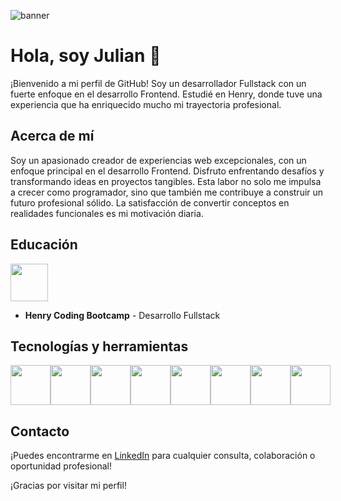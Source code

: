 ![banner](https://semidotinfotech.com/web/images/frontend_banner.jpg)

# Hola, soy Julian 👋

¡Bienvenido a mi perfil de GitHub! Soy un desarrollador Fullstack con un fuerte enfoque en el desarrollo Frontend. Estudié en Henry, donde tuve una experiencia que ha enriquecido mucho mi trayectoria profesional.

## Acerca de mí
Soy un apasionado creador de experiencias web excepcionales, con un enfoque principal en el desarrollo Frontend. Disfruto enfrentando desafíos y transformando ideas en proyectos tangibles. Esta labor no solo me impulsa a crecer como programador, sino que también me contribuye a construir un futuro profesional sólido. La satisfacción de convertir conceptos en realidades funcionales es mi motivación diaria. 

## Educación
<img src="https://assets.soyhenry.com/logos/ISOLOGO_HENRY_BLACK.png" width="60px">

- **Henry Coding Bootcamp** - Desarrollo Fullstack 


## Tecnologías y herramientas
<div style="display: flex; justify-content: space-around; align-items: center;">
  <img height="64px" src="https://cdn.icon-icons.com/icons2/2107/PNG/512/file_type_js_official_icon_130509.png">
  <img height="64px" src="https://cdn.icon-icons.com/icons2/2107/PNG/512/file_type_html_icon_130541.png">
  <img height="64px" src="https://cdn.icon-icons.com/icons2/2107/PNG/512/file_type_css_icon_130661.png">
  <img height="64px" src="https://cdn.icon-icons.com/icons2/2415/PNG/512/react_original_logo_icon_146374.png">
  <img height="64px" src="https://cdn.icon-icons.com/icons2/2415/PNG/512/redux_original_logo_icon_146365.png">
  <img height="64px" src="https://cdn.icon-icons.com/icons2/2107/PNG/512/file_type_node_icon_130301.png">
  <img height="64px" src="https://cdn.icon-icons.com/icons2/2415/PNG/512/postgresql_plain_logo_icon_146389.png">
  <img height="64px" src="https://cdn.icon-icons.com/icons2/2415/PNG/512/sequelize_original_logo_icon_146348.png">  
</div>

## Contacto
¡Puedes encontrarme en [LinkedIn](https://www.linkedin.com/in/julian-casta%C3%B1o-a-264a89278/) para cualquier consulta, colaboración o oportunidad profesional!

¡Gracias por visitar mi perfil!
